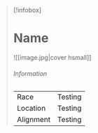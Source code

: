 
> [!infobox]
> # Name
> ![[image.jpg|cover hsmall]]
> ###### Information
> | | |
> |---|---|
> | Race | Testing |
> | Location | Testing |
> | Alignment | Testing |